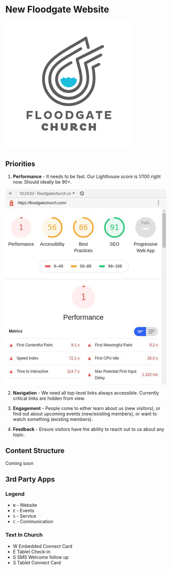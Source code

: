 # New Floodgate Website

![Floodgate logo](logo.png)

## Priorities

1. **Performance** - It needs to be fast.  Our Lighthouse score is 1/100 right now.  Should ideally be 90+.

![Lighthouse Score](lighthouse-score.jpg)

2. **Navigation** - We need all top-level links always accessible.  Currently critical links are hidden from view.

3. **Engagement** - People come to either learn about us (new visitors), or find out about upcoming events (new/existing members), or want to watch something (existing members).

4. **Feedback** - Ensure visitors have the ability to reach out to us about any topic.

## Content Structure

Coming soon

## 3rd Party Apps

### Legend

* `W` - Website
* `E` - Events
* `S` - Service
* `C` - Communication

### Text In Church

* W Embedded Connect Card
* E Tablet Check-in
* S SMS Welcome follow up
* S Tablet Connect Card
